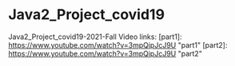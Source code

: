 # Java2_Project_covid19
Java2_Project_covid19-2021-Fall
Video links: 
[part1]: https://www.youtube.com/watch?v=3mpQjpJcJ9U	"part1"
[part2]: https://www.youtube.com/watch?v=3mpQjpJcJ9U	"part2"
